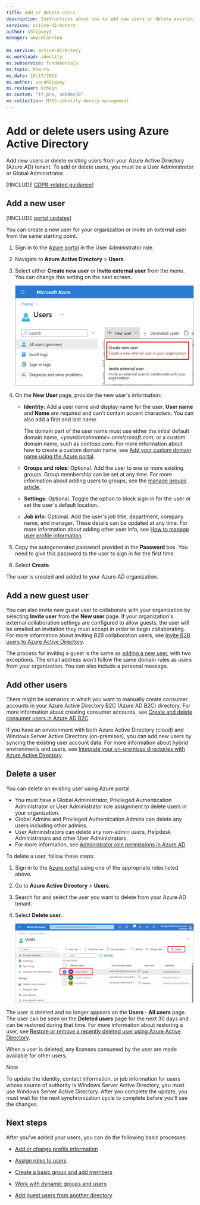 ```yaml
---
title: Add or delete users
description: Instructions about how to add new users or delete existing users using Azure Active Directory.
services: active-directory
author: shlipsey3
manager: amycolannino

ms.service: active-directory
ms.workload: identity
ms.subservice: fundamentals
ms.topic: how-to
ms.date: 10/17/2022
ms.author: sarahlipsey
ms.reviewer: krbain
ms.custom: "it-pro, seodec18"
ms.collection: M365-identity-device-management
---
```


# Add or delete users using Azure Active Directory

Add new users or delete existing users from your Azure Active Directory (Azure AD) tenant. To add or delete users, you must be a User Administrator or Global Administrator. 

[!INCLUDE [GDPR-related guidance](../../../includes/gdpr-hybrid-note.md)]

## Add a new user

[!INCLUDE [portal updates](~/articles/active-directory/includes/portal-update.md)]

You can create a new user for your organization or invite an external user from the same starting point.

1. Sign in to the [Azure portal](https://portal.azure.com) in the User Administrator role.

1. Navigate to **Azure Active Directory** > **Users**.

1. Select either **Create new user** or **Invite external user** from the menu. You can change this setting on the next screen.

    ![Screenshot of adding a new user from the All users page.](media/add-users-azure-active-directory/create-new-user-menu.png)

1. On the **New User** page, provide the new user's information:

   - **Identity:** Add a user name and display name for the user. **User name** and **Name** are required and can't contain accent characters. You can also add a first and last name. 

     The domain part of the user name must use either the initial default domain name, *\<yourdomainname>.onmicrosoft.com*, or a custom domain name, such as *contoso.com*. For more information about how to create a custom domain name, see [Add your custom domain name using the Azure portal](add-custom-domain.md).   

   - **Groups and roles:** Optional. Add the user to one or more existing groups. Group membership can be set at any time. For more information about adding users to groups, see the [manage groups article](how-to-manage-groups.md).

   - **Settings:** Optional. Toggle the option to block sign-in for the user or set the user's default location.

   - **Job info**: Optional. Add the user's job title, department, company name, and manager. These details can be updated at any time. For more information about adding other user info, see [How to manage user profile information](active-directory-users-profile-azure-portal.md).

1. Copy the autogenerated password provided in the **Password** box. You need to give this password to the user to sign in for the first time.

1. Select **Create**.

The user is created and added to your Azure AD organization.

## Add a new guest user

You can also invite new guest user to collaborate with your organization by selecting **Invite user** from the **New user** page. If your organization's external collaboration settings are configured to allow guests, the user will be emailed an invitation they must accept in order to begin collaborating. For more information about inviting B2B collaboration users, see [Invite B2B users to Azure Active Directory](../external-identities/add-users-administrator.md).

The process for inviting a guest is the same as [adding a new user](add-users-azure-active-directory.md#add-a-new-user), with two exceptions. The email address won't follow the same domain rules as users from your organization. You can also include a personal message. 

## Add other users

There might be scenarios in which you want to manually create consumer accounts in your Azure Active Directory B2C (Azure AD B2C) directory. For more information about creating consumer accounts, see [Create and delete consumer users in Azure AD B2C](../../active-directory-b2c/manage-users-portal.md).

If you have an environment with both Azure Active Directory (cloud) and Windows Server Active Directory (on-premises), you can add new users by syncing the existing user account data. For more information about hybrid environments and users, see [Integrate your on-premises directories with Azure Active Directory](../hybrid/whatis-hybrid-identity.md).

## Delete a user

You can delete an existing user using Azure portal.

- You must have a Global Administrator, Privileged Authentication Administrator or User Administrator role assignment to delete users in your organization.
- Global Admins and Privileged Authentication Admins can delete any users including other admins.
- User Administrators can delete any non-admin users, Helpdesk Administrators and other User Administrators.
- For more information, see [Administrator role permissions in Azure AD](../roles/permissions-reference.md).

To delete a user, follow these steps:

1. Sign in to the [Azure portal](https://portal.azure.com) using one of the appropriate roles listed above.

1. Go to **Azure Active Directory** > **Users**.

1. Search for and select the user you want to delete from your Azure AD tenant.

1. Select **Delete user**.

    ![Screenshot of the All users page with a user selected and the Delete button highlighted.](media/add-users-azure-active-directory/delete-existing-user.png)

The user is deleted and no longer appears on the **Users - All users** page. The user can be seen on the **Deleted users** page for the next 30 days and can be restored during that time. For more information about restoring a user, see [Restore or remove a recently deleted user using Azure Active Directory](active-directory-users-restore.md).

When a user is deleted, any licenses consumed by the user are made available for other users.

>[!Note]
>To update the identity, contact information, or job information for users whose source of authority is Windows Server Active Directory, you must use Windows Server Active Directory. After you complete the update, you must wait for the next synchronization cycle to complete before you'll see the changes.

## Next steps

After you've added your users, you can do the following basic processes:

- [Add or change profile information](active-directory-users-profile-azure-portal.md)

- [Assign roles to users](active-directory-users-assign-role-azure-portal.md)

- [Create a basic group and add members](active-directory-groups-create-azure-portal.md)

- [Work with dynamic groups and users](../enterprise-users/groups-create-rule.md)

- [Add guest users from another directory](../external-identities/what-is-b2b.md)
